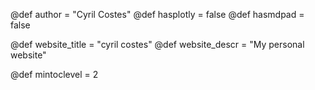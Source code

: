 @def author = "Cyril Costes"
@def hasplotly = false
@def hasmdpad = false

@def website_title = "cyril costes" 
@def website_descr = "My personal website" 

@def mintoclevel = 2


